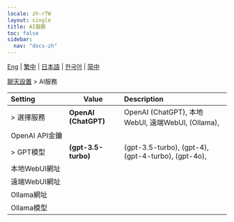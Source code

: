 ```yaml
---
locale: zh-rTW
layout: single
title: AI服務
toc: false
sidebar:
  nav: "docs-zh"
---
```

[Eng](/dancexr/menu/2025.4/chat/ai_service) | [繁中](/tw/dancexr/menu/2025.4/chat/ai_service) | [日本語](/jp/dancexr/menu/2025.4/chat/ai_service) | [한국어](/kr/dancexr/menu/2025.4/chat/ai_service) | [简中](/zh/dancexr/menu/2025.4/chat/ai_service)

[聊天設置](../menu#聊天設置) > AI服務



| Setting | Value | Description |
| :--- | --- | :--- |
|<nobr> > 選擇服務</nobr>| **OpenAI (ChatGPT)** | OpenAI (ChatGPT), 本地WebUI, 遠端WebUI, (Ollama),  |
|<nobr> OpenAI API金鑰</nobr>|| 
|<nobr> > GPT模型</nobr>| **(gpt-3.5-turbo)** | (gpt-3.5-turbo), (gpt-4), (gpt-4-turbo), (gpt-4o),  |
|<nobr> 本地WebUI網址</nobr>|| 
|<nobr> 遠端WebUI網址</nobr>|| 
|<nobr> Ollama網址</nobr>|| 
|<nobr> Ollama模型</nobr>|| 
